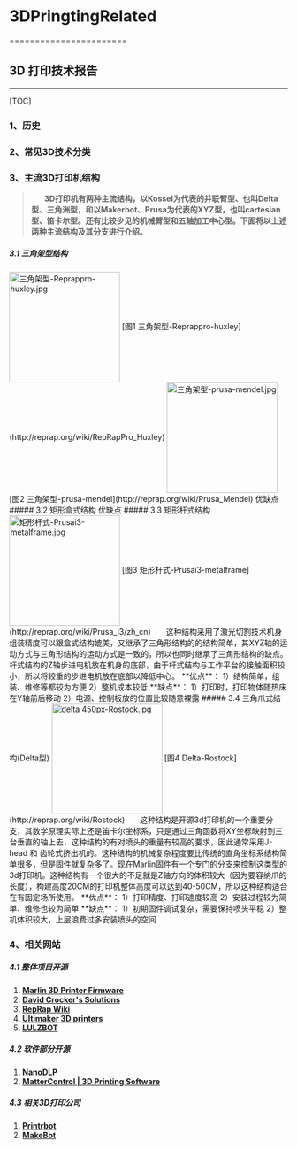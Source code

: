 # 3DPringtingRelated
=======================
## 3D 打印技术报告
---
[TOC]

### 1、历史

### 2、常见3D技术分类

### 3、主流3D打印机结构
> &#160;&#160;&#160;&#160;&#160;&#160;**3D打印机有两种主流结构，以Kossel为代表的并联臂型、也叫Delta型、三角洲型，和以Makerbot、Prusa为代表的XYZ型，也叫cartesian型、笛卡尔型。还有比较少见的机械臂型和五轴加工中心型。下面将以上述两种主流结构及其分支进行介绍。**
##### 3.1 三角架型结构
<img src="https://ooo.0o0.ooo/2017/05/25/5926950196ac0.jpg" alt="三角架型-Reprappro-huxley.jpg" title="三角架型-Reprappro-huxley.jpg" width="200" height="200" align=center />
[图1 三角架型-Reprappro-huxley](http://reprap.org/wiki/RepRapPro_Huxley)
<img src="https://ooo.0o0.ooo/2017/05/25/5926bd85b3db0.jpg" alt="三角架型-prusa-mendel.jpg" title="三角架型-prusa-mendel.jpg" width="200" height="200" align=center />
[图2 三角架型-prusa-mendel](http://reprap.org/wiki/Prusa_Mendel)
优缺点
##### 3.2 矩形盒式结构
优缺点
##### 3.3 矩形杆式结构
<img src="https://ooo.0o0.ooo/2017/05/25/5926bc9b0f8b6.jpg" alt="矩形杆式-Prusai3-metalframe.jpg" title="矩形杆式-Prusai3-metalframe.jpg" width="200" height="200" align=center />
[图3 矩形杆式-Prusai3-metalframe](http://reprap.org/wiki/Prusa_i3/zh_cn)
&#160;&#160;&#160;&#160;&#160;&#160;这种结构采用了激光切割技术机身组装精度可以跟盒式结构媲美，又继承了三角形结构的的结构简单，其XYZ轴的运动方式与三角形结构的运动方式是一致的，所以也同时继承了三角形结构的缺点。杆式结构的Z轴步进电机放在机身的底部，由于杆式结构与工作平台的接触面积较小，所以将较重的步进电机放在底部以降低中心。
**优点**：
1）结构简单，组装、维修等都较为方便
2）整机成本较低
**缺点**：
1）打印时，打印物体随热床在Y轴前后移动
2）电源、控制板放的位置比较随意裸露
##### 3.4 三角爪式结构(Delta型)
<img src="https://ooo.0o0.ooo/2017/05/25/592667079749b.jpg" alt="delta 450px-Rostock.jpg" title="delta 450px-Rostock.jpg" width="200" height="200" align=center />
[图4 Delta-Rostock](http://reprap.org/wiki/Rostock)
&#160;&#160;&#160;&#160;&#160;&#160;这种结构是开源3d打印机的一个重要分支，其数学原理实际上还是笛卡尔坐标系，只是通过三角函数将XY坐标映射到三台垂直的轴上去，这种结构的有对喷头的重量有较高的要求，因此通常采用J-head 和 齿轮式挤出机的。这种结构的机械复杂程度要比传统的直角坐标系结构简单很多，但是固件就复杂多了。现在Marlin固件有一个专门的分支来控制这类型的3d打印机。这种结构有一个很大的不足就是Z轴方向的体积较大（因为要容纳爪的长度），构建高度20CM的打印机整体高度可以达到40-50CM，所以这种结构适合在有固定场所使用。
**优点**：
1）打印精度、打印速度较高
2）安装过程较为简单、维修也较为简单
**缺点**：
1）初期固件调试复杂，需要保持喷头平稳
2）整机体积较大，上层浪费过多安装喷头的空间

### 4、相关网站
##### 4.1 整体项目开源
 1. [**Marlin 3D Printer Firmware**](https://github.com/MarlinFirmware/Marlin)
 2. [**David Crocker's Solutions**](https://miscsolutions.wordpress.com/)
 3. [**RepRap Wiki**](http://reprap.org/wiki/Main_Page)
 4. [**Ultimaker 3D printers**](https://ultimaker.com/en/resources/manuals/ultimaker-3d-printers)
 5. [**LULZBOT**](https://www.lulzbot.com/)
##### 4.2 软件部分开源
 1. [**NanoDLP**](https://www.nanodlp.com/) 
 2. [**MatterControl | 3D Printing Software**](https://github.com/MatterHackers/MatterControl)
##### 4.3 相关3D打印公司
1. [**Printrbot**](http://printrbot.com/)
2. [**MakeBot**](https://www.makerbot.com/)
 

